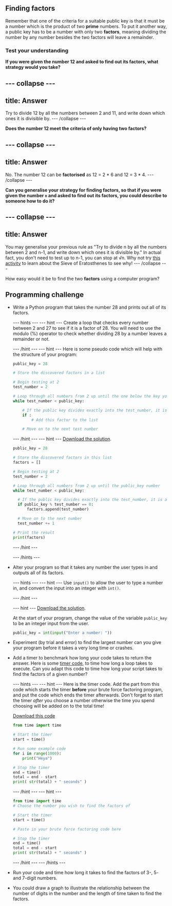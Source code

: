## Finding factors

Remember that one of the criteria for a suitable public key is that it must be a number which is the product of two **prime** numbers. To put it another way, a public key has to be a number with only two **factors**, meaning dividing the number by any number besides the two factors will leave a remainder.

### Test your understanding

**If you were given the number 12 and asked to find out its factors, what strategy would you take?**

--- collapse ---
---
title: Answer
---

Try to divide 12 by all the numbers between 2 and 11, and write down which ones it is divisible by.
--- /collapse ---


**Does the number 12 meet the criteria of only having two factors?**

--- collapse ---
---
title: Answer
---

No. The number 12 can be **factorised** as 12 = 2 * 6 and 12 = 3 * 4.
--- /collapse ---


**Can you generalise your strategy for finding factors, so that if you were given the number `n` and asked to find out its factors, you could describe to someone how to do it?**

--- collapse ---
---
title: Answer
---

You may generalise your previous rule as "Try to divide n by all the numbers between 2 and n-1, and write down which ones it is divisible by." In actual fact, you don't need to test up to n-1, you can stop at √n. Why not try [this activity](https://nrich.maths.org/7520) to learn about the Sieve of Eratosthenes to see why!
--- /collapse ---

How easy would it be to find the two **factors** using a computer program?

## Programming challenge

- Write a Python program that takes the number 28 and prints out all of its factors.

  --- hints ---
  --- hint ---
  Create a loop that checks every number between 2 and 27 to see if it is a factor of 28. You will need to use the modulo (%) operator to check whether dividing 28 by a number leaves a remainder or not.

  --- /hint ---
  --- hint ---
  Here is some pseudo code which will help with the structure of your program:

  ```Python
  public_key = 28

  # Store the discovered factors in a list

  # Begin testing at 2
  test_number = 2

  # Loop through all numbers from 2 up until the one below the key you are testing
  while test_number < public_key:

      # If the public key divides exactly into the test_number, it is a factor
      if :
          # Add this factor to the list

      # Move on to the next test number

  ```

  --- /hint ---
  --- hint ---
  [Download the solution](resources/brute_force_factor.py).


    ```python
    public_key = 28

  # Store the discovered factors in this list
  factors = []

  # Begin testing at 2
  test_number = 2

  # Loop through all numbers from 2 up until the public_key number
  while test_number < public_key:

      # If the public key divides exactly into the test_number, it is a factor
      if public_key % test_number == 0:
          factors.append(test_number)

      # Move on to the next number
      test_number += 1

  # Print the result
  print(factors)
  ```

  --- /hint ---

  --- /hints ---


- Alter your program so that it takes any number the user types in and outputs all of its factors.

  --- hints ---
  --- hint ---
  Use `input()` to allow the user to type a number in, and convert the input into an integer with `int()`.

  --- /hint ---

  --- hint ---
  [Download the solution](resources/brute_force_factor2.py).

  At the start of your program, change the value of the variable `public_key` to be an integer input from the user.

  ```python
  public_key = int(input("Enter a number: "))
  ```



- Experiment (by trial and error) to find the largest number can you give your program before it takes a very long time or crashes.

- Add a timer to benchmark how long your code takes to return the answer. Here is some [timer code](resources/timer_code.py), to time how long a loop takes to execute. Can you adapt this code to time how long your script takes to find the factors of a given number?

  --- hints ---
  --- hint ---
  Here is the timer code. Add the part from this code which starts the timer **before** your brute force factoring program, and put the code which ends the timer afterwards. Don't forget to start the timer _after_ you choose a number otherwise the time you spend choosing will be added on to the total time!

  [Download this code](resources/timer_code.py)

    ```python
    from time import time

    # Start the timer
    start = time()

    # Run some example code
    for i in range(1000):
        print("Heya")

    # Stop the timer
    end = time()
    total = end - start
    print( str(total) + " seconds" )

    ```

  --- /hint ---
  --- hint ---

  ```python
  from time import time
  # Choose the number you wish to find the factors of

  # Start the timer
  start = time()

  # Paste in your brute force factoring code here

  # Stop the timer
  end = time()
  total = end - start
  print( str(total) + " seconds" )


  ```
  --- /hint ---
  --- /hints ---


- Run your code and time how long it takes to find the factors of 3-, 5- and 7-digit numbers.

- You could draw a graph to illustrate the relationship between the number of digits in the number and the length of time taken to find the factors.
